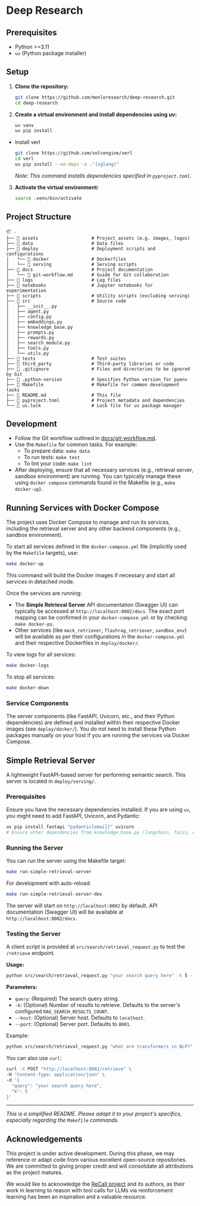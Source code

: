 # Deep Research

## Prerequisites

- Python >=3.11
- `uv` (Python package installer)

## Setup

1. **Clone the repository:**

    ```bash
    git clone https://github.com/menloresearch/deep-research.git
    cd deep-research
    ```

2. **Create a virtual environment and install dependencies using uv:**

    ```bash
    uv venv
    uv pip install
    ```

- Install verl

    ```bash
    git clone https://github.com/volcengine/verl
    cd verl
    uv pip install --no-deps -e ."[sglang]"
    ```

    *Note: This command installs dependencies specified in `pyproject.toml`.*

3. **Activate the virtual environment:**

    ```bash
    source .venv/bin/activate
    ```

## Project Structure

```
📦 .
├── 📂 assets                    # Project assets (e.g. images, logos)
├── 📂 data                      # Data files
├── 📂 deploy                    # Deployment scripts and configurations
│   └── 📂 docker                # Dockerfiles
│   └── 📂 serving               # Serving scripts
├── 📂 docs                      # Project documentation
│   └── 📜 git-workflow.md       # Guide for Git collaboration
├── 📂 logs                      # Log files
├── 📂 notebooks                 # Jupyter notebooks for experimentation
├── 📂 scripts                   # Utility scripts (excluding serving)
├── 📂 src                       # Source code
│   ├── __init__.py
│   ├── agent.py
│   ├── config.py
│   ├── embeddings.py
│   ├── knowledge_base.py
│   ├── prompts.py
│   ├── rewards.py
│   ├── search_module.py
│   ├── tools.py
│   └── utils.py
├── 📂 tests                     # Test suites
├── 📂 third_party               # Third-party libraries or code
├── 📜 .gitignore                # Files and directories to be ignored by Git
├── 📜 .python-version           # Specifies Python version for pyenv
├── 📜 Makefile                  # Makefile for common development tasks
├── 📜 README.md                 # This file
├── 📜 pyproject.toml            # Project metadata and dependencies
└── 📜 uv.lock                   # Lock file for uv package manager
```

## Development

- Follow the Git workflow outlined in [docs/git-workflow.md](docs/git-workflow.md).
- Use the `Makefile` for common tasks. For example:
    - To prepare data: `make data`
    - To run tests: `make test`
    - To lint your code: `make lint`
- After deploying, ensure that all necessary services (e.g., retrieval server, sandbox environment) are running. You can typically manage these using `docker compose` commands found in the Makefile (e.g., `make docker-up`).

## Running Services with Docker Compose

The project uses Docker Compose to manage and run its services, including the retrieval server and any other backend components (e.g., sandbox environment).

To start all services defined in the `docker-compose.yml` file (implicitly used by the `Makefile` targets), use:

```bash
make docker-up
```

This command will build the Docker images if necessary and start all services in detached mode.

Once the services are running:

- The **Simple Retrieval Server** API documentation (Swagger UI) can typically be accessed at `http://localhost:8002/docs`. The exact port mapping can be confirmed in your `docker-compose.yml` or by checking `make docker-ps`.
- Other services (like `mock_retriever`, `flashrag_retriever`, `sandbox_env`) will be available as per their configurations in the `docker-compose.yml` and their respective Dockerfiles in `deploy/docker/`.

To view logs for all services:

```bash
make docker-logs
```

To stop all services:

```bash
make docker-down
```

### Service Components

The server components (like FastAPI, Uvicorn, etc., and their Python dependencies) are defined and installed within their respective Docker images (see `deploy/docker/`). You do not need to install these Python packages manually on your host if you are running the services via Docker Compose.

## Simple Retrieval Server

A lightweight FastAPI-based server for performing semantic search. This server is located in `deploy/serving/`.

### Prerequisites

Ensure you have the necessary dependencies installed. If you are using `uv`, you might need to add FastAPI, Uvicorn, and Pydantic:

```bash
uv pip install fastapi "pydantic[email]" uvicorn
# Ensure other dependencies from knowledge_base.py (langchain, faiss, etc.) are also installed.
```

### Running the Server

You can run the server using the Makefile target:

```bash
make run-simple-retrieval-server
```

For development with auto-reload:

```bash
make run-simple-retrieval-server-dev
```

The server will start on `http://localhost:8002` by default. API documentation (Swagger UI) will be available at `http://localhost:8002/docs`.

### Testing the Server

A client script is provided at `src/search/retrieval_request.py` to test the `/retrieve` endpoint.

**Usage:**

```bash
python src/search/retrieval_request.py "your search query here" -k 5 --host localhost --port 8001
```

**Parameters:**

- `query`: (Required) The search query string.
- `-k`: (Optional) Number of results to retrieve. Defaults to the server's configured `RAG_SEARCH_RESULTS_COUNT`.
- `--host`: (Optional) Server host. Defaults to `localhost`.
- `--port`: (Optional) Server port. Defaults to `8001`.

Example:

```bash
python src/search/retrieval_request.py "what are transformers in NLP?" -k 3
```

You can also use `curl`:

```bash
curl -X POST "http://localhost:8001/retrieve" \
-H "Content-Type: application/json" \
-d '{
  "query": "your search query here",
  "k": 5
}'
```

---

*This is a simplified README. Please adapt it to your project's specifics, especially regarding the `Makefile` commands.*

## Acknowledgements

This project is under active development. During this phase, we may reference or adapt code from various excellent open-source repositories. We are committed to giving proper credit and will consolidate all attributions as the project matures.

We would like to acknowledge the [ReCall project](https://github.com/Agent-RL/ReCall) and its authors, as their work in learning to reason with tool calls for LLMs via reinforcement learning has been an inspiration and a valuable resource.
